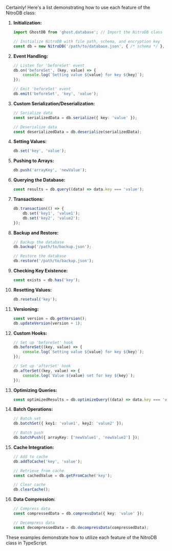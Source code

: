 Certainly! Here's a list demonstrating how to use each feature of the NitroDB class:

1. **Initialization:**
   ```typescript
   import GhostDB from 'ghost.database'; // Import the NitroDB class

   // Initialize NitroDB with file path, schema, and encryption key
   const db = new NitroDB('/path/to/database.json', { /* schema */ }, 'encryptionKey');
   ```

2. **Event Handling:**
   ```typescript
   // Listen for 'beforeSet' event
   db.on('beforeSet', (key, value) => {
       console.log(`Setting value ${value} for key ${key}`);
   });

   // Emit 'beforeSet' event
   db.emit('beforeSet', 'key', 'value');
   ```

3. **Custom Serialization/Deserialization:**
   ```typescript
   // Serialize data
   const serializedData = db.serialize({ key: 'value' });

   // Deserialize data
   const deserializedData = db.deserialize(serializedData);
   ```

4. **Setting Values:**
   ```typescript
   db.set('key', 'value');
   ```

5. **Pushing to Arrays:**
   ```typescript
   db.push('arrayKey', 'newValue');
   ```

6. **Querying the Database:**
   ```typescript
   const results = db.query((data) => data.key === 'value');
   ```

7. **Transactions:**
   ```typescript
   db.transaction(() => {
       db.set('key1', 'value1');
       db.set('key2', 'value2');
   });
   ```

8. **Backup and Restore:**
   ```typescript
   // Backup the database
   db.backup('/path/to/backup.json');

   // Restore the database
   db.restore('/path/to/backup.json');
   ```

9. **Checking Key Existence:**
   ```typescript
   const exists = db.has('key');
   ```

10. **Resetting Values:**
    ```typescript
    db.resetval('key');
    ```

11. **Versioning:**
    ```typescript
    const version = db.getVersion();
    db.updateVersion(version + 1);
    ```

12. **Custom Hooks:**
    ```typescript
    // Set up 'beforeSet' hook
    db.beforeSet((key, value) => {
        console.log(`Setting value ${value} for key ${key}`);
    });

    // Set up 'afterSet' hook
    db.afterSet((key, value) => {
        console.log(`Value ${value} set for key ${key}`);
    });
    ```

13. **Optimizing Queries:**
    ```typescript
    const optimizedResults = db.optimizeQuery((data) => data.key === 'value');
    ```

14. **Batch Operations:**
    ```typescript
    // Batch set
    db.batchSet({ key1: 'value1', key2: 'value2' });

    // Batch push
    db.batchPush({ arrayKey: ['newValue1', 'newValue2'] });
    ```

15. **Cache Integration:**
    ```typescript
    // Add to cache
    db.addToCache('key', 'value');

    // Retrieve from cache
    const cachedValue = db.getFromCache('key');

    // Clear cache
    db.clearCache();
    ```

16. **Data Compression:**
    ```typescript
    // Compress data
    const compressedData = db.compressData({ key: 'value' });

    // Decompress data
    const decompressedData = db.decompressData(compressedData);
    ```

These examples demonstrate how to utilize each feature of the NitroDB class in TypeScript.
